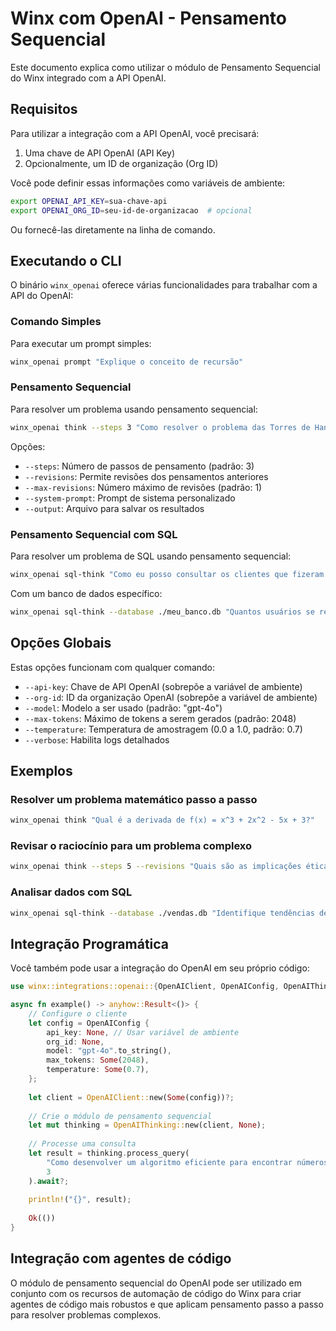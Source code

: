 # Winx com OpenAI - Pensamento Sequencial

Este documento explica como utilizar o módulo de Pensamento Sequencial do Winx integrado com a API OpenAI.

## Requisitos

Para utilizar a integração com a API OpenAI, você precisará:

1. Uma chave de API OpenAI (API Key)
2. Opcionalmente, um ID de organização (Org ID)

Você pode definir essas informações como variáveis de ambiente:

```bash
export OPENAI_API_KEY=sua-chave-api
export OPENAI_ORG_ID=seu-id-de-organizacao  # opcional
```

Ou fornecê-las diretamente na linha de comando.

## Executando o CLI

O binário `winx_openai` oferece várias funcionalidades para trabalhar com a API do OpenAI:

### Comando Simples

Para executar um prompt simples:

```bash
winx_openai prompt "Explique o conceito de recursão"
```

### Pensamento Sequencial

Para resolver um problema usando pensamento sequencial:

```bash
winx_openai think --steps 3 "Como resolver o problema das Torres de Hanói com 3 discos?"
```

Opções:
- `--steps`: Número de passos de pensamento (padrão: 3)
- `--revisions`: Permite revisões dos pensamentos anteriores
- `--max-revisions`: Número máximo de revisões (padrão: 1)
- `--system-prompt`: Prompt de sistema personalizado
- `--output`: Arquivo para salvar os resultados

### Pensamento Sequencial com SQL

Para resolver um problema de SQL usando pensamento sequencial:

```bash
winx_openai sql-think "Como eu posso consultar os clientes que fizeram mais de 3 compras no último mês?"
```

Com um banco de dados específico:

```bash
winx_openai sql-think --database ./meu_banco.db "Quantos usuários se registraram em março?"
```

## Opções Globais

Estas opções funcionam com qualquer comando:

- `--api-key`: Chave de API OpenAI (sobrepõe a variável de ambiente)
- `--org-id`: ID da organização OpenAI (sobrepõe a variável de ambiente)
- `--model`: Modelo a ser usado (padrão: "gpt-4o")
- `--max-tokens`: Máximo de tokens a serem gerados (padrão: 2048)
- `--temperature`: Temperatura de amostragem (0.0 a 1.0, padrão: 0.7)
- `--verbose`: Habilita logs detalhados

## Exemplos

### Resolver um problema matemático passo a passo

```bash
winx_openai think "Qual é a derivada de f(x) = x^3 + 2x^2 - 5x + 3?"
```

### Revisar o raciocínio para um problema complexo

```bash
winx_openai think --steps 5 --revisions "Quais são as implicações éticas da inteligência artificial generativa?"
```

### Analisar dados com SQL

```bash
winx_openai sql-think --database ./vendas.db "Identifique tendências de vendas sazonais nos últimos dois anos"
```

## Integração Programática

Você também pode usar a integração do OpenAI em seu próprio código:

```rust
use winx::integrations::openai::{OpenAIClient, OpenAIConfig, OpenAIThinking};

async fn example() -> anyhow::Result<()> {
    // Configure o cliente
    let config = OpenAIConfig {
        api_key: None, // Usar variável de ambiente
        org_id: None,
        model: "gpt-4o".to_string(),
        max_tokens: Some(2048),
        temperature: Some(0.7),
    };
    
    let client = OpenAIClient::new(Some(config))?;
    
    // Crie o módulo de pensamento sequencial
    let mut thinking = OpenAIThinking::new(client, None);
    
    // Processe uma consulta
    let result = thinking.process_query(
        "Como desenvolver um algoritmo eficiente para encontrar números primos?", 
        3
    ).await?;
    
    println!("{}", result);
    
    Ok(())
}
```

## Integração com agentes de código

O módulo de pensamento sequencial do OpenAI pode ser utilizado em conjunto com os recursos de automação de código do Winx para criar agentes de código mais robustos e que aplicam pensamento passo a passo para resolver problemas complexos.
